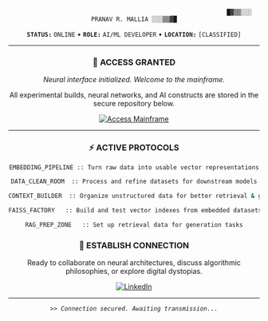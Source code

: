 <div align="center">

```
                                                           █▓▒▒░░░ PRANAV R. MALLIA ░░░▒▒▓█
```

**`STATUS:`** `ONLINE` • **`ROLE:`** `AI/ML DEVELOPER` • **`LOCATION:`** `[CLASSIFIED]`

---

### 🔐 ACCESS GRANTED
*Neural interface initialized. Welcome to the mainframe.*

All experimental builds, neural networks, and AI constructs are stored in the secure repository below.

<p align="center">
  <a href="https://main-page-git-main-pranavs-projects-6bbf29bb.vercel.app/">
    <img src="https://img.shields.io/badge/DECRYPT_PROJECT_FILES-FF00FF?style=for-the-badge&logo=hackthebox&logoColor=white" alt="Access Mainframe">
  </a>
</p>

---

### ⚡ ACTIVE PROTOCOLS

```bash
EMBEDDING_PIPELINE :: Turn raw data into usable vector representations

DATA_CLEAN_ROOM  :: Process and refine datasets for downstream models

CONTEXT_BUILDER  :: Organize unstructured data for better retrieval & generation

FAISS_FACTORY   :: Build and test vector indexes from embedded datasets

RAG_PREP_ZONE   :: Set up retrieval data for generation tasks
```

### 📡 ESTABLISH CONNECTION

Ready to collaborate on neural architectures, discuss algorithmic philosophies, or explore digital dystopias.

<p align="center">
  <a href="https://www.linkedin.com/in/pranav-r-mallia/">
    <img src="https://img.shields.io/badge/LinkedIn_Protocol-0A66C2?style=flat-square&logo=linkedin" alt="LinkedIn">
  </a>
</p>

---
*`>> Connection secured. Awaiting transmission...`*

</div>
